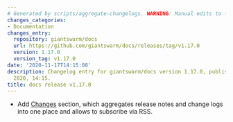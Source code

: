 ```yaml
---
# Generated by scripts/aggregate-changelogs. WARNING: Manual edits to this files will be overwritten.
changes_categories:
- Documentation
changes_entry:
  repository: giantswarm/docs
  url: https://github.com/giantswarm/docs/releases/tag/v1.17.0
  version: 1.17.0
  version_tag: v1.17.0
date: '2020-11-17T14:15:08'
description: Changelog entry for giantswarm/docs version 1.17.0, published on 17 November
  2020, 14:15.
title: docs release v1.17.0
---
```


- Add [Changes](https://docs.giantswarm.io/changes/) section, which aggregates release notes and change logs into one place and allows to subscribe via RSS.

